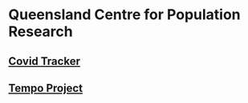 # Queensland Centre for Population Research

## [Covid Tracker](/QCPR-COVID-Tracker/index.html)

## [Tempo Project](/tempo/main/index.html)



